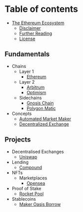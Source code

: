# Table of contents

- [The Ethereum Ecosystem](README.md)
  - [Disclaimer](appendices/disclaimer.md)
  - [Further Reading](appendices/further-learning.md)
  - [License](appendices/license.md)

## Fundamentals

- Chains
  - Layer 1
    - [Ethereum](chains/ethereum.md)
  - Layer 2
    - [Arbitrum](chains/arbitrum-one.md)
    - [Optimism](chains/optimism.md)
  - Sidechains
    - [Gnosis Chain](chains/gnosis.md)
    - [Polygon Matic](chains/polygon-matic.md)
- Concepts
  - [Automated Market Maker](fundamentals/automated-market-maker.md)
  - [Decentralized Exchange](fundamentals/decentralized-exchange.md)

## Projects

- Decentralised Exchanges
  - [Uniswap](projects/uniswap.md)
- Lending
  - [Compound](projects/compound.md)
- NFTs
  - Marketplaces
    - [Opensea](projects/opensea.md)
- Proof of Stake
  - [Rocket Pool](projects/rocketpool.md)
- Stablecoins
  - [Maker Oasis Borrow](projects/maker-oasis-borrow.md)
